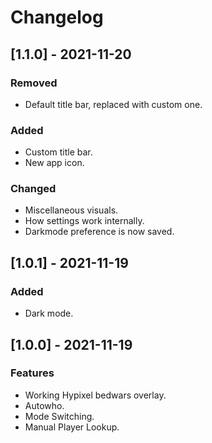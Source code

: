 # Changelog

## [1.1.0] - 2021-11-20
### Removed
 - Default title bar, replaced with custom one.
### Added
 - Custom title bar.
 - New app icon.
### Changed
 - Miscellaneous visuals.
 - How settings work internally.
 - Darkmode preference is now saved.

## [1.0.1] - 2021-11-19
### Added
 - Dark mode.

## [1.0.0] - 2021-11-19
### Features
 - Working Hypixel bedwars overlay.
 - Autowho.
 - Mode Switching.
 - Manual Player Lookup.

